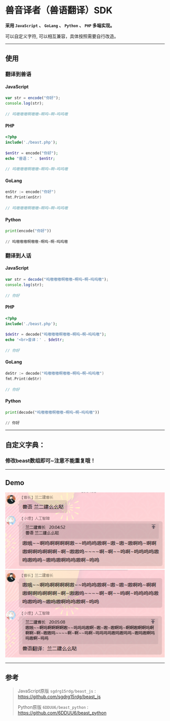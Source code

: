 # 兽音译者（兽语翻译）SDK


**采用 `JavaScript` 、 `GoLang` 、 `Python` 、 `PHP` 多端实现。**  

可以自定义字符, 可以相互兼容，具体按照需要自行改造。  

----
## 使用

### 翻译到兽语  

#### JavaScript
```javascript
var str = encode("你好");
console.log(str);

// 呜嗷嗷嗷啊嗷嗷~啊呜~啊~呜呜嗷
```
#### PHP
```php
<?php
include('./beast.php');

$enStr = encode("你好");
echo "兽语：" . $enStr;

// 呜嗷嗷嗷啊嗷嗷~啊呜~啊~呜呜嗷
```
#### GoLang
```go
enStr := encode("你好")
fmt.Print(enStr)

// 呜嗷嗷嗷啊嗷嗷~啊呜~啊~呜呜嗷
```
#### Python
```python
print(encode("你好"))

// 呜嗷嗷嗷啊嗷嗷~啊呜~啊~呜呜嗷
```
  

### 翻译到人话

#### JavaScript
```javascript
var str = decode("呜嗷嗷嗷啊嗷嗷~啊呜~啊~呜呜嗷");
console.log(str);

// 你好
```
#### PHP
```php
<?php
include('./beast.php');

$deStr = decode("呜嗷嗷嗷啊嗷嗷~啊呜~啊~呜呜嗷");
echo '<br>音译：' . $deStr;

// 你好
```
#### GoLang
```go
deStr := decode("呜嗷嗷嗷啊嗷嗷~啊呜~啊~呜呜嗷")
fmt.Print(deStr)

// 你好 
```
#### Python
```python
print(decode("呜嗷嗷嗷啊嗷嗷~啊呜~啊~呜呜嗷"))

// 你好 
```
----
## 自定义字典：
### 修改beast数组即可~注意不能重复哦！

----
## Demo
![兽语](Demo1.png)
![音译](Demo2.png)

----
## 参考
> JavaScript原版 `sgdrg15rdg/beast_js` : https://github.com/sgdrg15rdg/beast_js
> 
> Python原版 `6DDUU6/beast_python` : https://github.com/6DDUU6/beast_python
